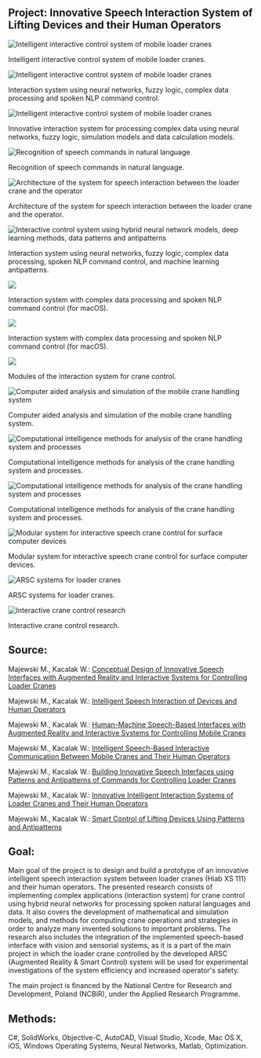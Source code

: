 ## Project: Innovative Speech Interaction System of Lifting Devices and their Human Operators

![Intelligent interactive control system of mobile loader cranes](innovative.system-1.png)

Intelligent interactive control system of mobile loader cranes.

![Intelligent interactive control system of mobile loader cranes](innovative.system-2.png)

Interaction system using neural networks, fuzzy logic, complex data processing and spoken NLP command control. 

![Intelligent interactive control system of mobile loader cranes](innovative.system-3.png)

Innovative interaction system for processing complex data using neural networks, fuzzy logic, simulation models and data calculation models.

![Recognition of speech commands in natural language](innovative.system-speech-NLP.jpg)

Recognition of speech commands in natural language.

![Architecture of the system for speech interaction between the loader crane and the operator](innovative.system-architecture.jpg)

Architecture of the system for speech interaction between the loader crane and the operator.

![Interactive control system using hybrid neural network models, deep learning methods, data patterns and antipatterns](innovative.system-antipatterns.jpg)

Interaction system using neural networks, fuzzy logic, complex data processing, spoken NLP command control, and machine learning antipatterns. 

![](innovative.system-interaction-en.png)

Interaction system with complex data processing and spoken NLP command control (for macOS).

![](innovative.system-interaction-pl.png)

Interaction system with complex data processing and spoken NLP command control (for macOS).

![](innovative.system-modules.jpg)

Modules of the interaction system for crane control. 

![Computer aided analysis and simulation of the mobile crane handling system](interaction-research-system.jpg)

Computer aided analysis and simulation of the mobile crane handling system.

![Computational intelligence methods for analysis of the crane handling system and processes](interaction-research-params.jpg)

Computational intelligence methods for analysis of the crane handling system and processes.

![Computational intelligence methods for analysis of the crane handling system and processes](interaction-research-params-nets.jpg)

Computational intelligence methods for analysis of the crane handling system and processes.

![Modular system for interactive speech crane control for surface computer devices](interactive.system.for.surface.platform.png)

Modular system for interactive speech crane control for surface computer devices. 

![ARSC systems for loader cranes](ARSC-systems-for-loader-cranes.jpg)

ARSC systems for loader cranes.

![Interactive crane control research](control-research.png)

Interactive crane control research.


## Source:

Majewski M., Kacalak W.: 
[Conceptual Design of Innovative Speech Interfaces with Augmented Reality and Interactive Systems for Controlling Loader Cranes](http://doi.org/10.1007/978-3-319-33625-1_22) <br />

Majewski M., Kacalak W.: 
[Intelligent Speech Interaction of Devices and Human Operators](http://doi.org/10.1007/978-3-319-33622-0_42)

Majewski M., Kacalak W.: 
[Human-Machine Speech-Based Interfaces with Augmented Reality and Interactive Systems for Controlling Mobile Cranes](http://doi.org/10.1007/978-3-319-43955-6_12)

Majewski M., Kacalak W.: 
[Intelligent Speech-Based Interactive Communication Between Mobile Cranes and Their Human Operators](http://doi.org/10.1007/978-3-319-44781-0_62)

Majewski M., Kacalak W.: 
[Building Innovative Speech Interfaces using Patterns and Antipatterns of Commands for Controlling Loader Cranes](http://dx.doi.org/10.1109/CSCI.2016.0105)

Majewski M., Kacalak W.: 
[Innovative Intelligent Interaction Systems of Loader Cranes and Their Human Operators](http://doi.org/10.1007/978-3-319-57261-1_47)

Majewski M., Kacalak W.: 
[Smart Control of Lifting Devices Using Patterns and Antipatterns](http://doi.org/10.1007/978-3-319-57261-1_48)

## Goal: 

Main goal of the project is to design and build a prototype of an innovative intelligent speech interaction system between loader cranes (Hiab XS 111) and their human operators. The presented research consists of implementing complex applications (interaction system) for crane control using hybrid neural networks for processing spoken natural languages and data. It also covers the development of mathematical and simulation models, and methods for computing crane operations and strategies in order to analyze many invented solutions to important problems. The research also includes the integration of the implemented speech-based interface with vision and sensorial systems, as it is a part of the main project in which the loader crane controlled by the developed ARSC (Augmented Reality & Smart Control) system will be used for experimental investigations of the system efficiency and increased operator's safety.

The main project is financed by the National Centre for Research and Development, Poland (NCBiR), under the Applied Research Programme.

## Methods: 
C#, SolidWorks, Objective-C, AutoCAD, Visual Studio, Xcode, Mac OS X, iOS, Windows Operating Systems, Neural Networks, Matlab, Optimization.

